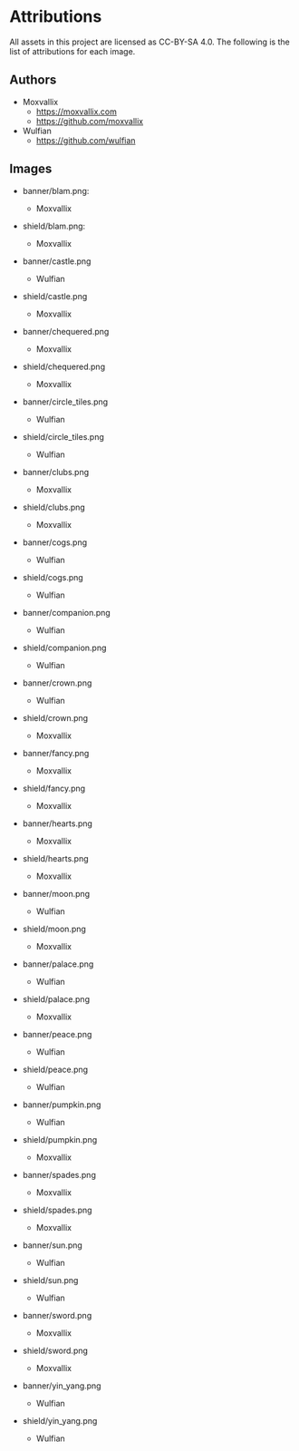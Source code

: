 # Attributions

All assets in this project are licensed as CC-BY-SA 4.0. The following is the list of attributions for each image.

## Authors
- Moxvallix
  - https://moxvallix.com
  - https://github.com/moxvallix
- Wulfian
  - https://github.com/wulfian

## Images
- banner/blam.png:
  - Moxvallix

- shield/blam.png:
  - Moxvallix

- banner/castle.png
  - Wulfian

- shield/castle.png
  - Moxvallix

- banner/chequered.png
  - Moxvallix

- shield/chequered.png
  - Moxvallix

- banner/circle_tiles.png
  - Wulfian

- shield/circle_tiles.png
  - Wulfian

- banner/clubs.png
  - Moxvallix

- shield/clubs.png
  - Moxvallix

- banner/cogs.png
  - Wulfian

- shield/cogs.png
  - Wulfian

- banner/companion.png
  - Wulfian

- shield/companion.png
  - Wulfian

- banner/crown.png
  - Wulfian

- shield/crown.png
  - Moxvallix

- banner/fancy.png
  - Moxvallix

- shield/fancy.png
  - Moxvallix

- banner/hearts.png
  - Moxvallix

- shield/hearts.png
  - Moxvallix

- banner/moon.png
  - Wulfian

- shield/moon.png
  - Moxvallix

- banner/palace.png
  - Wulfian

- shield/palace.png
  - Moxvallix

- banner/peace.png
  - Wulfian

- shield/peace.png
  - Wulfian

- banner/pumpkin.png
  - Wulfian

- shield/pumpkin.png
  - Moxvallix

- banner/spades.png
  - Moxvallix

- shield/spades.png
  - Moxvallix

- banner/sun.png
  - Wulfian

- shield/sun.png
  - Wulfian

- banner/sword.png
  - Moxvallix

- shield/sword.png
  - Moxvallix

- banner/yin_yang.png
  - Wulfian

- shield/yin_yang.png
  - Wulfian